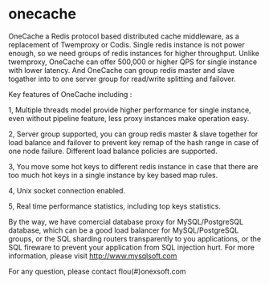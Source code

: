 # onecache

OneCache a Redis protocol based distributed cache middleware, as a replacement of Twemproxy or Codis. Single redis instance is not power enough, so we need groups of redis instances for higher throughput. Unlike twemproxy, OneCache can offer 500,000 or higher QPS for single instance with lower latency. And OneCache can group redis master and slave togather into to one server group for read/write splitting and failover.

Key features of OneCache including :

  1, Multiple threads model provide higher performance for single instance, even without pipeline feature, less proxy instances make operation easy.
  
  2, Server group supported, you can group redis master & slave together for load balance and failover to prevent key remap of the hash range in case of one node failure. Different load balance policies are supported.
  
  3, You move some hot keys to different redis instance in case that there are too much hot keys in a single instance by key based map rules.
  
  4, Unix socket connection enabled.
  
  5, Real time performance statistics, including top keys statistics. 

By the way, we have comercial database proxy for MySQL/PostgreSQL database, which can be a good load balancer for MySQL/PostgreSQL groups, or the SQL sharding routers transparently to you applications, or the SQL fireware to prevent your application from SQL injection hurt. For more information, please visit http://www.mysqlsoft.com

For any question, please contact flou(#)onexsoft.com
